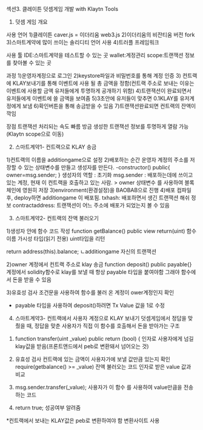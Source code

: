 섹션3. 클레이튼 덧셈게임 개발 with Klaytn Tools

1. 덧셈 게임 개요

사용 언어
1)클레이튼 caver.js = 이더리움 web3.js
2)이더리움의 비잔티움 버전 fork
3)스마트계약에 많이 쓰이는 솔리디티 언어 사용
4)트러플 프레임워크

사용 툴
IDE:스마트계약을 테스트할 수 있는 곳
wallet:계정관리
scope:트랜잭션 정보를 찾아볼 수 있는 곳 

과정
1)운영자계정으로 로그인
2)keystore파일과 비밀번호를 통해 계정 인증
3) 컨트랙에 KLAY보내기를 통해 이벤트에 사용 될 총 금액을 정함(컨트랙 주소로 보내는 이유는 이벤트에 사용할 금액 유저들에게
투명하게 공개하기 위함)
4)트랜잭션이 완료되면서 유저들에게 이벤트에 쓸 금액을 보여줌
5)3초안에 유저들이 맞추면 0.1KLAY를 유저계정에게 보냄
6)확인버튼을 통해 송금받을 수 있음
7)트랜잭션완료되면 컨트랙의 잔액이 깍임

장점
트랜잭션 처리되는 속도 빠름 
방금 생성한 트랜잭션 정보를 투명하게 열람 가능(Klaytn scope으로 이동)



2. 스마트계약1- 컨트랙으로 KLAY 송금

1)컨트랙의 이름을 additiongame으로 설정
2)배포하는 순간 운영자 계정의 주소를 저장할 수 있는 상태변수를 만들고 생성자를 만든다.
  -constructor() public{
	owner=msg.sender;
		}
    생성자의 역할 : 초기화
    msg.sender : 배포하는데에 쓰이고 있는 계정, 현재 이 컨트랙을 호출하고 있는 사람. > owner 상태변수
    를 사용하여 블록체인에 영원히 저장
3)environment(환경설정)을 BAOBAB으로 진행
4)배포
컴파일 후, deploy하면 additiongame 이 배포됨.
txhash: 배포하면서 생긴 트랜잭션 해쉬 정보
contractaddress: 트랜잭션이 어느 주소에 배포가 되었는지 볼 수 있음



3. 스마트계약2- 컨트랙의 잔액 불러오기

1)생성자 안에 함수 코드 작성
function getBalance() public  view             return(uint)
 함수        이름      가시성   타입(읽기 전용)  uint타입을 리턴
 
 return address(this).balance;
             ㄴadditiongame 자신의 트랜잭션
             
2)owner 계정에서 컨트랙 주소로 klay 송금
function deposit() public payable{}
계정에서 solidity함수로 klay를 보낼 때 항상 payable 타입을 붙여야함
그래야 함수에서 돈을 받을 수 있음 

3)유효성 검사
조건문을 사용하여 함수를 불러 온 계정이 ower계정인지 확인 

* payable 타입을 사용하여 deposit()하려면 Tx Value 값을 1로 수정



4. 스마트계약3- 컨트랙에서 사용자 계정으로 KLAY 보내기
덧셈게임에서 정답을 맞췄을 때, 정답을 맞춘 사용자가 직접 이 함수를 호출해서 돈을 받아가는 구조

1) function transfer(uint _value) public return (bool) {
 인자로 사용자에게 넘길 klay값을 받음(프론트앤드에서 peb로 변환돼서 넘어오는 것)

2) 유효성 검사
컨트랙에 있는 금액이 사용자가에 보낼 값만큼 있는지 확인
require(getbalance() >= _value)
잔액 불러오는 코드          인자로 받은 value 값과 비교

3) msg.sender.transfer(_value);
사용자가 이 함수 를 사용하여 value만큼을 전송하는 코드

4) return true; 성공여부 알려줌


*컨트랙에서 보내는 KLAY값은 peb로 변환하여야 함
변환사이트 사용





